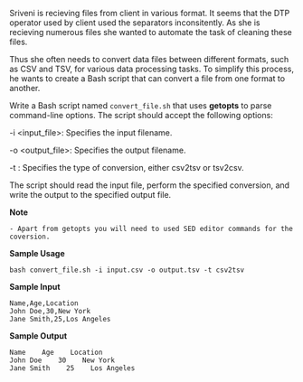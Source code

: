 Sriveni is recieving files from client in various format. It seems that the DTP operator used by client used the separators inconsitently. As she is recieving numerous files she wanted to automate the task of cleaning these files. 

Thus she often needs to convert data files between different formats, such as CSV and TSV, for various data processing tasks. To simplify this process, he wants to create a Bash script that can convert a file from one format to another.

Write a Bash script named `convert_file.sh` that uses **getopts** to parse command-line options. The script should accept the following options:

-i <input_file>: Specifies the input filename.

-o <output_file>: Specifies the output filename.

-t <type>: Specifies the type of conversion, either csv2tsv or tsv2csv.

The script should read the input file, perform the specified conversion, and write the output to the specified output file.

**Note**

	- Apart from getopts you will need to used SED editor commands for the coversion.

**Sample Usage**

```
bash convert_file.sh -i input.csv -o output.tsv -t csv2tsv
```

**Sample Input**

```
Name,Age,Location
John Doe,30,New York
Jane Smith,25,Los Angeles

```

**Sample Output**

```
Name    Age    Location
John Doe    30    New York
Jane Smith    25    Los Angeles

```
